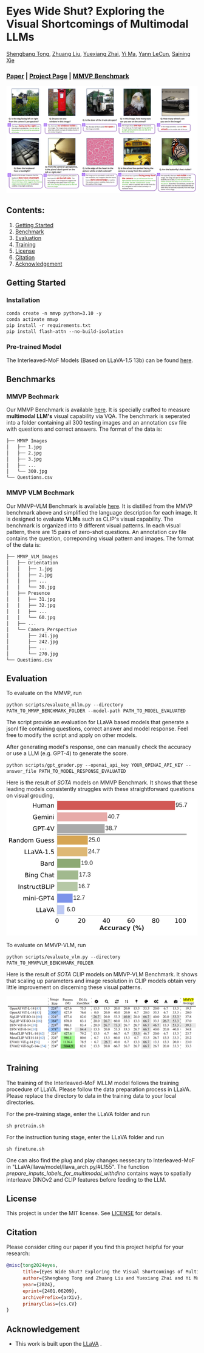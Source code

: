 # Eyes Wide Shut? Exploring the Visual Shortcomings of Multimodal LLMs

[Shengbang Tong](https://tsb0601.github.io/petertongsb/), [Zhuang Liu](https://liuzhuang13.github.io/), [Yuexiang Zhai](https://yx-s-z.github.io/), [Yi Ma](https://people.eecs.berkeley.edu/~yima/), [Yann LeCun](https://yann.lecun.com/), [Saining Xie](https://www.sainingxie.com/)
               
### [Paper](https://arxiv.org/abs/2401.06209) | [Project Page](https://tsb0601.github.io/mmvp_blog/) | [MMVP Benchmark](https://huggingface.co/MMVP)


![Teaser](imgs/teaser.png)


## Contents:
1. [Getting Started](#start)
2. [Benchmark](#benchmarks)
3. [Evaluation](#evaluation)
4. [Training](#training)
5. [License](#license)
6. [Citation](#citation)
7. [Acknowledgement](#acknowledgement)

## Getting Started <a name="start"></a>

### Installation
```
conda create -n mmvp python=3.10 -y
conda activate mmvp
pip install -r requirements.txt
pip install flash-attn --no-build-isolation
```

### Pre-trained Model

The Interleaved-MoF Models (Based on LLaVA-1.5 13b) can be found [here](https://huggingface.co/MMVP/MoF_Models/tree/main).


## Benchmarks <a name="benchmark"></a>

### MMVP Bechmark
Our MMVP Benchmark is available [here](https://huggingface.co/datasets/MMVP/MMVP). It is specially crafted to measure **multimodal LLM's** visual capability via VQA. 
The benchmark is seperated into a folder containing all 300 testing images and an annotation csv file with questions and correct answers. The format of the data is:
```
├── MMVP Images
│   ├── 1.jpg
│   ├── 2.jpg
│   ├── 3.jpg
│   ├── ...
│   └── 300.jpg
└── Questions.csv
```

### MMVP VLM Bechmark
Our MMVP-VLM Benchmark is available [here](https://huggingface.co/datasets/MMVP/MMVP_VLM). It is distilled from the MMVP benchmark above and simplified the language description for each image. It is designed to evaluate **VLMs** such as CLIP's visual capability. The benchmark is organized into 9 different visual patterns. In each visual pattern, there are 15 pairs of zero-shot questions. An annotation csv file contains the question, correponding visual pattern and images. 
The format of the data is:

```
├── MMVP_VLM_Images
│   ├── Orientation
│   │   ├── 1.jpg
│   │   ├── 2.jpg
│   │   ├── ...
│   │   └── 30.jpg
│   ├── Presence
│   │   ├── 31.jpg
│   │   ├── 32.jpg
│   │   ├── ...
│   │   └── 60.jpg
│   ├── ...
│   └── Camera_Perspective
│       ├── 241.jpg
│       ├── 242.jpg
│       ├── ...
│       └── 270.jpg
└── Questions.csv
```

## Evaluation <a name="evaluation"></a>

To evaluate on the MMVP, run 
```
python scripts/evaluate_mllm.py --directory PATH_TO_MMVP_BENCHMARK_FOLDER --model-path PATH_TO_MODEL_EVALUATED
```
The script provide an evaluation for LLaVA based models that generate a jsonl file containing questions, correct answer and model response. Feel free to modify the script and apply on other models. 

After generating model's response, one can manually check the accuracy or use a LLM (e.g. GPT-4) to generate the score. 
```
python scripts/gpt_grader.py --openai_api_key YOUR_OPENAI_API_KEY --answer_file PATH_TO_MODEL_RESPONSE_EVALUATED
```

Here is the result of *SOTA* models on MMVP Benchmark. It shows that these leading models consistently struggles with these straightforward questions on visual grouding, 
![MMVP](imgs/mllm_results.png)


To evaluate on MMVP-VLM, run
```
python scripts/evaluate_vlm.py --directory PATH_TO_MMVPVLM_BENCHMARK_FOLDER
```
Here is the result of *SOTA* CLIP models on MMVP-VLM Benchmark. It shows that scaling up parameters and image resolution in CLIP models obtain very little improvement on discerning these visual patterns.

![MMVPVLM](imgs/vlm_results.png)

## Training <a name="training"></a>

The training of the Interleaved-MoF MLLM model follows the training procedure of LLaVA. Please follow the data preparation process in LLaVA. Please replace the directory to data in the training data to your local directories. 


For the pre-training stage, enter the LLaVA folder and run
```
sh pretrain.sh
```

For the instruction tuning stage, enter the LLaVA folder and run
```
sh finetune.sh
```

One can also find the plug and play changes nessecary to Interleaved-MoF in "LLaVA/llava/model/llava_arch.py/#L155". The function *prepare_inputs_labels_for_multimodal_withdino* contains ways to spatially interleave DINOv2 and CLIP features before feeding to the LLM. 


## License <a name="license"></a>

This project is under the MIT license. See [LICENSE](LICENSE) for details.

## Citation <a name="citation"></a>
Please consider citing our paper if you find this project helpful for your research:

```bibtex
@misc{tong2024eyes,
      title={Eyes Wide Shut? Exploring the Visual Shortcomings of Multimodal LLMs}, 
      author={Shengbang Tong and Zhuang Liu and Yuexiang Zhai and Yi Ma and Yann LeCun and Saining Xie},
      year={2024},
      eprint={2401.06209},
      archivePrefix={arXiv},
      primaryClass={cs.CV}
}
```

## Acknowledgement <a name="acknowledgement"></a>
-  This work is built upon the [LLaVA](https://github.com/haotian-liu/LLaVA) . 

